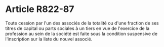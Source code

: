 # Article R822-87

Toute cession par l'un des associés de la totalité ou d'une fraction de ses titres de capital ou parts sociales à un tiers en vue de l'exercice de la profession au sein de la société est faite sous la condition suspensive de l'inscription sur la liste du nouvel associé.
